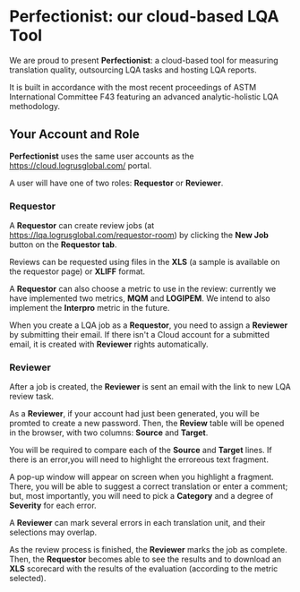 # Perfectionist: our cloud-based LQA Tool

We are proud to present **Perfectionist**: a cloud-based tool for measuring translation quality, outsourcing LQA tasks and hosting LQA reports. 

It is built in accordance with the most recent proceedings of ASTM International Committee F43 featuring an advanced analytic-holistic LQA methodology.

## Your Account and Role

**Perfectionist** uses the same user accounts as the https://cloud.logrusglobal.com/ portal. 

A user will have one of two roles: **Requestor** or **Reviewer**.

### Requestor

A **Requestor** can create review jobs (at https://lqa.logrusglobal.com/requestor-room) by clicking the **New Job** button on the **Requestor tab**.

Reviews can be requested using files in the **XLS** (a sample is available on the requestor page) or **XLIFF** format.

A **Requestor** can also choose a metric to use in the review: currently we have implemented two metrics, **MQM** and **LOGIPEM**. We intend to also implement the **Interpro** metric in the future.

When you create a LQA job as a **Requestor**, you need to assign a **Reviewer** by submitting their email. If there isn't a Cloud account for a submitted email, it is created with **Reviewer** rights automatically.

### Reviewer

After a job is created, the **Reviewer** is sent an email with the link to new LQA review task. 

As a **Reviewer**, if your account had just been generated, you will be promted to create a new password. Then, the **Review** table will be opened in the browser, with two columns: **Source** and **Target**.

You will be required to compare each of the **Source** and **Target** lines. If there is an error,you will need to highlight the erroreous text fragment.

A pop-up window will appear on screen when you highlight a fragment. There, you will be able to suggest a correct translation or enter a comment; but, most importantly, you will need to pick a **Category** and a degree of **Severity** for each error.

A **Reviewer** can mark several errors in each translation unit, and their selections may overlap.

As the review process is finished, the **Reviewer** marks the job as complete. Then, the **Requestor** becomes able to see the results and to download an **XLS** scorecard with the results of the evaluation (according to the  metric selected).